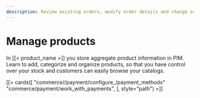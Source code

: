 ```yaml
---
description: Review existing orders, modify order details and change order stat.
---
```


# Manage products

In [[= product_name =]] you store aggregate product information in PIM.
Learn to add, categorize and organize products, so that you have control over 
your stock and customers can easily browse your catalogs.


[[= cards([
    "commerce//payment/configure_/payment_methods"
    "commerce/payment/work_with_payments",
], style="path") =]]
